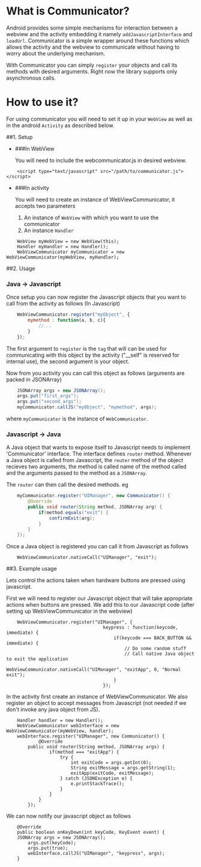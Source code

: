 # What is Communicator?

Android provides some simple mechanisms for interaction between a webview and
the activity embedding it namely `addJavascriptInterface` and `loadUrl`.
Communicator is a simple wrapper around these functions which allows the
activity and the webview to communicate without having to worry about the
underlying mechanism.

With Communicator you can simply `register` your objects and call its methods
with desired arguments. Right now the library supports only asynchronous calls.

# How to use it?

For using communicator you will need to set it up in your `WebView` as well as
in the android `Activity` as described below.

##1. Setup

+ ###In WebView

    You will need to include the webcommunicator.js in desired webview.

```
    <script type="text/javascript" src="/path/to/communicator.js"></script>
```

+ ###In activity

    You will need to create an instance of WebViewCommunicator, it accepts two parameters

    1. An instance of `WebView` with which you want to use the communicator
    2. An instance `Handler`

```
    WebView myWebView = new WebView(this);
    Handler myHandler = new Handler();
    WebViewCommunicator myCommunicator = new WebViewCommunicator(myWebView, myHandler);
```

##2. Usage

### Java -> Javascript

Once setup you can now register the Javascript objects that you want to call from     the activity as follows (In Javascript)

```javascript
    WebViewCommunicator.register("myObject", {
        mymethod : function(a, b, c){
            //...
        }
    });
```

The first argument to `register` is the `tag` that will can be used for communicating
with this object by the activity ("__self" is reserved for internal use), the second
argument is your object.

Now from you activity you can call this object as follows (arguments are packed in JSONArray)

```java
    JSONArray args = new JSONArray();
    args.put("first_args");
    args.put("second_args");
    myCommunicator.callJS("myObject", "mymethod", args);
```

where `myCommunicator` is the instance of `WebCommunicator`. 

### Javascript -> Java
        
A Java object that wants to expose itself to Javascript needs to implement 'Communicator'
interface. The interface defines `router` method. Whenever a Java object is called from
Javascript, the `router` method of the object recieves two arguments, the method is
called name of the method called and the arguments passed to the method as a `JSONArray`.

The `router` can then call the desired methods. eg

```java
    myCommunicator.register("UIManager", new Communicator() {
        @Override
        public void router(String method, JSONArray arg) {
            if(method.equals("exit") {
                confirmExit(arg);
            }
        }   
    });
```

Once a Java object is registered you can call it from Javascript as follows

```
    WebViewCommunicator.nativeCall("UIManager", "exit");
```

##3. Example usage

Lets control the actions taken when hardware buttons are pressed using javascript.

First we will need to register our Javascript object that will take appropriate
actions when buttons are pressed. We add this to our Javascript code (after setting up
WebViewCommunicator in the webview) 

```
    WebViewCommunicator.register("UIManager", {
                                    keypress : function(keycode, immediate) {
                                        if(keycode === BACK_BUTTON && immediate) {
                                            // Do some random stuff
                                            // Call native Java object to exit the application
                                            WebViewCommunicator.nativeCall("UIManager", "exitApp", 0, "Normal exit");
                                        }
                                    });
```

In the activity first create an instance of WebViewCommunicator. We also register an object 
to accept messages from Javascript (not needed if we don't invoke any java object from JS).

```
    Handler handler = new Handler();
    WebViewCommunicator webInterface = new WebViewCommunicator(myWebView, handler);
    webInterface.register("UIManager", new Communicator() {
    		@Override
		public void router(String method, JSONArray args) {
                if(method === "exitApp") {
                    try {
                        int exitCode = args.getInt(0);
                        String exitMessage = args.getString(1);
                        exitApp(exitCode, exitMessage);
                    } catch (JSONException e) {
                        e.printStackTrace();
                    }
                }
			}
		});
```

We can now notify our javascript object as follows

```
    @Override
    public boolean onKeyDown(int keyCode, KeyEvent event) {
	JSONArray args = new JSONArray();
        args.put(keyCode);
        args.put(true);
		webInterface.callJS("UIManager", "keypress", args);
    }
```
